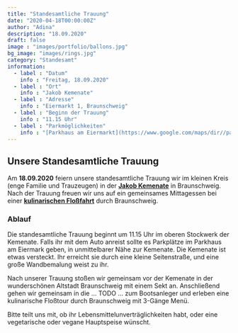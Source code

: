 ```yaml
---
title: "Standesamtliche Trauung"
date: "2020-04-18T00:00:00Z"
author: "Adina"
description: "18.09.2020"
draft: false
image : "images/portfolio/ballons.jpg"
bg_image: "images/rings.jpg"
category: "Standesamt"
information:
  - label : "Datum"
    info : "Freitag, 18.09.2020"
  - label : "Ort"
    info : "Jakob Kemenate"
  - label : "Adresse"
    info : "Eiermarkt 1, Braunschweig"
  - label : "Beginn der Trauung"
    info : "11.15 Uhr"
  - label : "Parkmöglichkeiten"
    info : "[Parkhaus am Eiermarkt](https://www.google.com/maps/dir//parkhaus+eiermarkt+braunschweig/@52.2616469,10.4470137,12z/data=!4m8!4m7!1m0!1m5!1m1!1s0x47aff7c1b7d0d94d:0x739a8f74bfd1a9a0!2m2!1d10.5170533!2d52.2615626)"
---
```


## Unsere Standesamtliche Trauung

Am **18.09.2020** feiern unsere standesamtliche Trauung wir im kleinen Kreis
(enge Familie und Trauzeugen) in der
[**Jakob Kemenate**](https://www.kemenaten-braunschweig.de/) in Braunschweig.
Nach der Trauung freuen wir uns auf ein gemeinsames Mittagessen bei einer
[**kulinarischen Floßfahrt**](https://www.flussgenuss.eu/) durch Braunschweig.

### Ablauf

Die standesamtliche Trauung beginnt um 11.15 Uhr im oberen Stockwerk der Kemenate.
Falls ihr mit dem Auto anreist sollte es Parkplätze im Parkhaus am Eiermark geben,
in unmittelbarer Nähe zur Kemenate.
Die Kemenate ist etwas versteckt. Ihr erreicht sie durch eine kleine Seitenstraße,
und eine große Wandbemalung weist zu ihr.

Nach unserer Trauung stoßen wir gemeinsam vor der Kemenate in der wunderschönen
Altstadt Braunschweig mit einem Sekt an.
Anschließend gehen wir gemeinsam in die ... TODO ... zum Bootsanleger und
erleben eine kulinarische Floßtour durch Braunschweig mit 3-Gänge Menü.

Bitte teilt uns mit, ob ihr Lebensmittelunverträglichkeiten habt, oder eine
vegetarische oder vegane Hauptspeise wünscht.